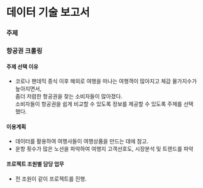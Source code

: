 # 데이터 기술 보고서

### **주제**
### **항공권 크롤링**

#### 주제 선택 이유
- 코로나 팬데믹 종식 이후 해외로 여행을 떠나는 여행객이 많아지고 체감 물가지수가 높아지면서, <br>좀더 저렴한 항공권을 찾는 소비자들이 많아졌다.<br>소비자들이 항공권을 쉽게 비교할 수 있도록 정보를 제공할 수 있도록 주제를 선택했다.

#### 이용계획
- 데이터를 활용하여 여행사들이 여행상품을 만드는 데에 참고.
- 운항 횟수가 많은 노선을 파악하여 여행지 고객선호도, 시장분석 및 트렌드를 파악

#### 프로젝트 조원별 담당 업무
- 전 조원이 같이 프로젝트를 진행.
